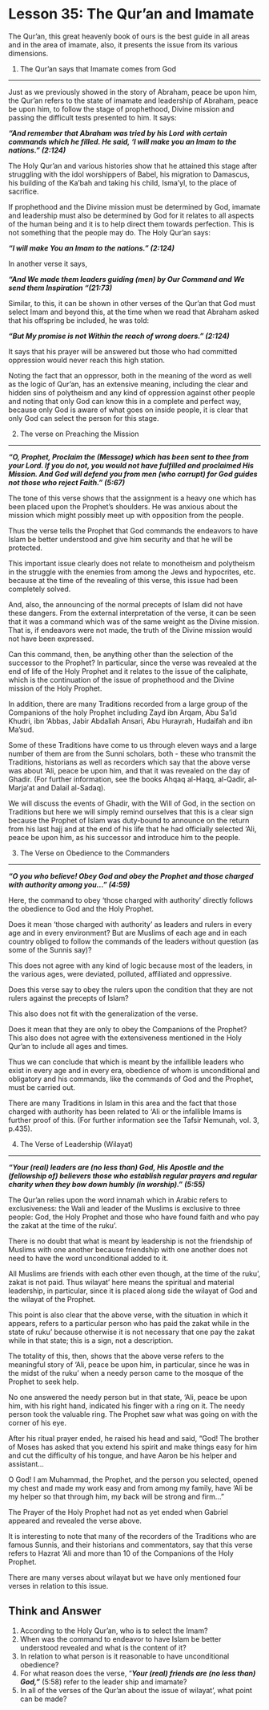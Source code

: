 Lesson 35: The Qur’an and Imamate
=================================

The Qur’an, this great heavenly book of ours is the best guide in all
areas and in the area of imamate, also, it presents the issue from its
various dimensions.

1. The Qur’an says that Imamate comes from God
----------------------------------------------

Just as we previously showed in the story of Abraham, peace be upon him,
the Qur’an refers to the state of imamate and leadership of Abraham,
peace be upon him, to follow the stage of prophethood, Divine mission
and passing the difficult tests presented to him. It says:

***“And remember that Abraham was tried by his Lord*** ***with certain
commands which he filled. He said, ‘I will make you an Imam to the
nations.” (2:124)***

The Holy Qur’an and various histories show that he attained this stage
after struggling with the idol worshippers of Babel, his migration to
Damascus, his building of the Ka’bah and taking his child, Isma’yl, to
the place of sacrifice.

If prophethood and the Divine mission must be determined by God, imamate
and leadership must also be determined by God for it relates to all
aspects of the human being and it is to help direct them towards
perfection. This is not something that the people may do. The Holy
Qur’an says:

***“I will make You an Imam to the nations.” (2:124)***

In another verse it says,

***“And We made them leaders guiding (men) by Our Command and We send
them Inspiration “(21:73)***

Similar, to this, it can be shown in other verses of the Qur’an that God
must select Imam and beyond this, at the time when we read that Abraham
asked that his offspring be included, he was told:

***“But My promise is not Within the reach of wrong doers.” (2:124)***

It says that his prayer will be answered but those who had committed
oppression would never reach this high station.

Noting the fact that an oppressor, both in the meaning of the word as
well as the logic of Qur’an, has an extensive meaning, including the
clear and hidden sins of polytheism and any kind of oppression against
other people and noting that only God can know this in a complete and
perfect way, because only God is aware of what goes on inside people, it
is clear that only God can select the person for this stage.

2. The verse on Preaching the Mission
-------------------------------------

***“O, Prophet, Proclaim the (Message) which has been sent to thee from
your Lord. If you do not, you would not have fulfilled and proclaimed
His Mission. And God will defend you from men (who corrupt) for God
guides not those who reject Faith.” (5:67)***

The tone of this verse shows that the assignment is a heavy one which
has been placed upon the Prophet’s shoulders. He was anxious about the
mission which might possibly meet up with opposition from the people.

Thus the verse tells the Prophet that God commands the endeavors to have
Islam be better understood and give him security and that he will be
protected.

This important issue clearly does not relate to monotheism and
polytheism in the struggle with the enemies from among the Jews and
hypocrites, etc. because at the time of the revealing of this verse,
this issue had been completely solved.

And, also, the announcing of the normal precepts of Islam did not have
these dangers. From the external interpretation of the verse, it can be
seen that it was a command which was of the same weight as the Divine
mission. That is, if endeavors were not made, the truth of the Divine
mission would not have been expressed.

Can this command, then, be anything other than the selection of the
successor to the Prophet? In particular, since the verse was revealed at
the end of life of the Holy Prophet and it relates to the issue of the
caliphate, which is the continuation of the issue of prophethood and the
Divine mission of the Holy Prophet.

In addition, there are many Traditions recorded from a large group of
the Companions of the holy Prophet including Zayd ibn Arqam, Abu Sa’id
Khudri, ibn ‘Abbas, Jabir Abdallah Ansari, Abu Hurayrah, Hudaifah and
ibn Ma’sud.

Some of these Traditions have come to us through eleven ways and a large
number of them are from the Sunni scholars, both - these who transmit
the Traditions, historians as well as recorders which say that the above
verse was about ‘Ali, peace be upon him, and that it was revealed on the
day of Ghadir. (For further information, see the books Ahqaq al-Haqq,
al-Qadir, al-Marja‘at and Dalail al-Sadaq).

We will discuss the events of Ghadir, with the Will of God, in the
section on Traditions but here we will simply remind ourselves that this
is a clear sign because the Prophet of Islam was duty-bound to announce
on the return from his last hajj and at the end of his life that he had
officially selected ‘Ali, peace be upon him, as his successor and
introduce him to the people.

3. The Verse on Obedience to the Commanders
-------------------------------------------

***“O you who believe! Obey God and obey the Prophet and those charged
with authority among you...” (4:59)***

Here, the command to obey ‘those charged with authority’ directly
follows the obedience to God and the Holy Prophet.

Does it mean ‘those charged with authority’ as leaders and rulers in
every age and in every environment? But are Muslims of each age and in
each country obliged to follow the commands of the leaders without
question (as some of the Sunnis say)?

This does not agree with any kind of logic because most of the leaders,
in the various ages, were deviated, polluted, affiliated and oppressive.

Does this verse say to obey the rulers upon the condition that they are
not rulers against the precepts of Islam?

This also does not fit with the generalization of the verse.

Does it mean that they are only to obey the Companions of the Prophet?
This also does not agree with the extensiveness mentioned in the Holy
Qur’an to include all ages and times.

Thus we can conclude that which is meant by the infallible leaders who
exist in every age and in every era, obedience of whom is unconditional
and obligatory and his commands, like the commands of God and the
Prophet, must be carried out.

There are many Traditions in Islam in this area and the fact that those
charged with authority has been related to ‘Ali or the infallible Imams
is further proof of this. (For further information see the Tafsir
Nemunah, vol. 3, p.435).

4. The Verse of Leadership (Wilayat)
------------------------------------

***“Your (real) leaders are (no less than) God, His Apostle and the
(fellowship of) believers those who establish regular prayers and
regular charity when they bow down humbly (in worship).” (5:55)***

The Qur’an relies upon the word innamah which in Arabic refers to
exclusiveness: the Wali and leader of the Muslims is exclusive to three
people: God, the Holy Prophet and those who have found faith and who pay
the zakat at the time of the ruku’.

There is no doubt that what is meant by leadership is not the friendship
of Muslims with one another because friendship with one another does not
need to have the word unconditional added to it.

All Muslims are friends with each other even though, at the time of the
ruku’, zakat is not paid. Thus wilayat’ here means the spiritual and
material leadership, in particular, since it is placed along side the
wilayat of God and the wilayat of the Prophet.

This point is also clear that the above verse, with the situation in
which it appears, refers to a particular person who has paid the zakat
while in the state of ruku’ because otherwise it is not necessary that
one pay the zakat while in that state; this is a sign, not a
description.

The totality of this, then, shows that the above verse refers to the
meaningful story of ‘Ali, peace be upon him, in particular, since he was
in the midst of the ruku’ when a needy person came to the mosque of the
Prophet to seek help.

No one answered the needy person but in that state, ‘Ali, peace be upon
him, with his right hand, indicated his finger with a ring on it. The
needy person took the valuable ring. The Prophet saw what was going on
with the corner of his eye.

After his ritual prayer ended, he raised his head and said, “God! The
brother of Moses has asked that you extend his spirit and make things
easy for him and cut the difficulty of his tongue, and have Aaron be his
helper and assistant...

O God! I am Muhammad, the Prophet, and the person you selected, opened
my chest and made my work easy and from among my family, have ‘Ali be my
helper so that through him, my back will be strong and firm...”

The Prayer of the Holy Prophet had not as yet ended when Gabriel
appeared and revealed the verse above.

It is interesting to note that many of the recorders of the Traditions
who are famous Sunnis, and their historians and commentators, say that
this verse refers to Hazrat ‘Ali and more than 10 of the Companions of
the Holy Prophet.

There are many verses about wilayat but we have only mentioned four
verses in relation to this issue.

Think and Answer
----------------

1. According to the Holy Qur’an, who is to select the Imam?  
 2. When was the command to endeavor to have Islam be better understood
revealed and what is the content of it?  
 3. In relation to what person is it reasonable to have unconditional
obedience?  
 4. For what reason does the verse, “***Your (real) friends are (no less
than) God,”*** (5:58) refer to the leader ship and imamate?  
 5. In all of the verses of the Qur’an about the issue of wilayat’, what
point can be made?


